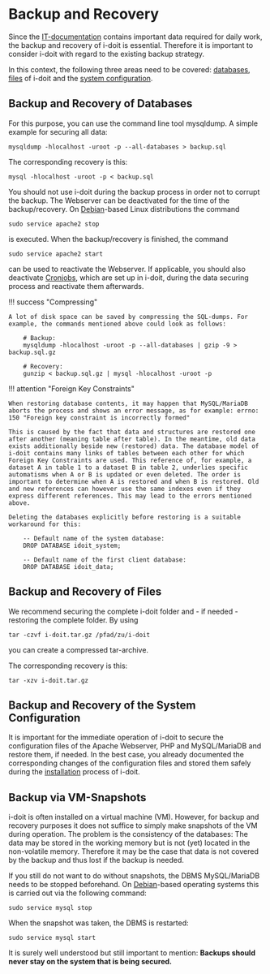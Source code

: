 # Backup and Recovery

Since the [IT-documentation](../../glossary.md) contains important data required for daily work, the backup and recovery of i-doit is essential. Therefore it is important to consider i-doit with regard to the existing backup strategy.

In this context, the following three areas need to be covered: [databases](index.md), [files](index.md) of i-doit and the [system configuration](index.md).

Backup and Recovery of Databases
--------------------------------

For this purpose, you can use the command line tool mysqldump. A simple example for securing all data:

    mysqldump -hlocalhost -uroot -p --all-databases > backup.sql

The corresponding recovery is this:

    mysql -hlocalhost -uroot -p < backup.sql

You should not use i-doit during the backup process in order not to corrupt the backup. The Webserver can be deactivated for the time of the backup/recovery. On [Debian](../../installation/manual-installation/debian.md)\-based Linux distributions the command

    sudo service apache2 stop

is executed. When the backup/recovery is finished, the command  

    sudo service apache2 start

can be used to reactivate the Webserver. If applicable, you should also deactivate [Cronjobs](../../automation-and-integration/cli/index.md), which are set up in i-doit, during the data securing process and reactivate them afterwards.

!!! success "Compressing"

    A lot of disk space can be saved by compressing the SQL-dumps. For example, the commands mentioned above could look as follows:

        # Backup:
        mysqldump -hlocalhost -uroot -p --all-databases | gzip -9 > backup.sql.gz

        # Recovery:
        gunzip < backup.sql.gz | mysql -hlocalhost -uroot -p

!!! attention "Foreign Key Constraints"

    When restoring database contents, it may happen that MySQL/MariaDB aborts the process and shows an error message, as for example: errno: 150 "Foreign key constraint is incorrectly formed"

    This is caused by the fact that data and structures are restored one after another (meaning table after table). In the meantime, old data exists additionally beside new (restored) data. The database model of i-doit contains many links of tables between each other for which Foreign Key Constraints are used. This reference of, for example, a dataset A in table 1 to a dataset B in table 2, underlies specific automatisms when A or B is updated or even deleted. The order is important to determine when A is restored and when B is restored. Old and new references can however use the same indexes even if they express different references. This may lead to the errors mentioned above.

    Deleting the databases explicitly before restoring is a suitable workaround for this:

        -- Default name of the system database:
        DROP DATABASE idoit_system;

        -- Default name of the first client database:
        DROP DATABASE idoit_data;

Backup and Recovery of Files
----------------------------

We recommend securing the complete i-doit folder and - if needed - restoring the complete folder. By using

    tar -czvf i-doit.tar.gz /pfad/zu/i-doit

you can create a compressed tar-archive.

The corresponding recovery is this:

    tar -xzv i-doit.tar.gz

Backup and Recovery of the System Configuration
-----------------------------------------------

It is important for the immediate operation of i-doit to secure the configuration files of the Apache Webserver, PHP and MySQL/MariaDB and restore them, if needed. In the best case, you already documented the corresponding changes of the configuration files and stored them safely during the [installation](../../installation/index.md) process of i-doit.

Backup via VM-Snapshots
-----------------------

i-doit is often installed on a virtual machine (VM). However, for backup and recovery purposes it does not suffice to simply make snapshots of the VM during operation. The problem is the consistency of the databases: The data may be stored in the working memory but is not (yet) located in the non-volatile memory. Therefore it may be the case that data is not covered by the backup and thus lost if the backup is needed.

If you still do not want to do without snapshots, the DBMS MySQL/MariaDB needs to be stopped beforehand. On [Debian](../../installation/manual-installation/debian.md)\-based operating systems this is carried out via the following command:

    sudo service mysql stop

When the snapshot was taken, the DBMS is restarted:

    sudo service mysql start

It is surely well understood but still important to mention: **Backups should never stay on the system that is being secured.**